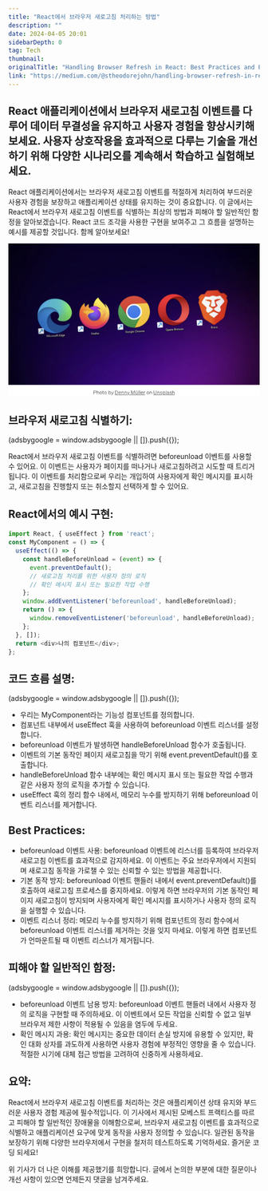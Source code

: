 ```yaml
---
title: "React에서 브라우저 새로고침 처리하는 방법"
description: ""
date: 2024-04-05 20:01
sidebarDepth: 0
tag: Tech
thumbnail: 
originalTitle: "Handling Browser Refresh in React: Best Practices and Pitfalls"
link: "https://medium.com/@stheodorejohn/handling-browser-refresh-in-react-best-practices-and-pitfalls-5d4451d579ff"
---
```



## React 애플리케이션에서 브라우저 새로고침 이벤트를 다루어 데이터 무결성을 유지하고 사용자 경험을 향상시키해 보세요. 사용자 상호작용을 효과적으로 다루는 기술을 개선하기 위해 다양한 시나리오를 계속해서 학습하고 실험해보세요.

React 애플리케이션에서는 브라우저 새로고침 이벤트를 적절하게 처리하여 부드러운 사용자 경험을 보장하고 애플리케이션 상태를 유지하는 것이 중요합니다. 이 글에서는 React에서 브라우저 새로고침 이벤트를 식별하는 최상의 방법과 피해야 할 일반적인 함정을 알아보겠습니다. React 코드 조각을 사용한 구현을 보여주고 그 흐름을 설명하는 예시를 제공할 것입니다. 함께 알아보세요!

![HandlingBrowserRefreshinReactBestPracticesandPitfalls_0.png](./img/HandlingBrowserRefreshinReactBestPracticesandPitfalls_0.png)

## 브라우저 새로고침 식별하기:

<!-- ui-log 수평형 -->
<ins class="adsbygoogle"
  style="display:block"
  data-ad-client="ca-pub-4877378276818686"
  data-ad-slot="9743150776"
  data-ad-format="auto"
  data-full-width-responsive="true"></ins>
<component is="script">
(adsbygoogle = window.adsbygoogle || []).push({});
</component>

React에서 브라우저 새로고침 이벤트를 식별하려면 beforeunload 이벤트를 사용할 수 있어요. 이 이벤트는 사용자가 페이지를 떠나거나 새로고침하려고 시도할 때 트리거됩니다. 이 이벤트를 처리함으로써 우리는 개입하여 사용자에게 확인 메시지를 표시하고, 새로고침을 진행할지 또는 취소할지 선택하게 할 수 있어요.

## React에서의 예시 구현:

```js
import React, { useEffect } from 'react';
const MyComponent = () => {
  useEffect(() => {
    const handleBeforeUnload = (event) => {
      event.preventDefault();
      // 새로고침 처리를 위한 사용자 정의 로직
      // 확인 메시지 표시 또는 필요한 작업 수행
    };
    window.addEventListener('beforeunload', handleBeforeUnload);
    return () => {
      window.removeEventListener('beforeunload', handleBeforeUnload);
    };
  }, []);
  return <div>나의 컴포넌트</div>;
};
```

## 코드 흐름 설명:

<!-- ui-log 수평형 -->
<ins class="adsbygoogle"
  style="display:block"
  data-ad-client="ca-pub-4877378276818686"
  data-ad-slot="9743150776"
  data-ad-format="auto"
  data-full-width-responsive="true"></ins>
<component is="script">
(adsbygoogle = window.adsbygoogle || []).push({});
</component>

- 우리는 MyComponent라는 기능성 컴포넌트를 정의합니다.
- 컴포넌트 내부에서 useEffect 훅을 사용하여 beforeunload 이벤트 리스너를 설정합니다.
- beforeunload 이벤트가 발생하면 handleBeforeUnload 함수가 호출됩니다.
- 이벤트의 기본 동작인 페이지 새로고침을 막기 위해 event.preventDefault()를 호출합니다.
- handleBeforeUnload 함수 내부에는 확인 메시지 표시 또는 필요한 작업 수행과 같은 사용자 정의 로직을 추가할 수 있습니다.
- useEffect 훅의 정리 함수 내에서, 메모리 누수를 방지하기 위해 beforeunload 이벤트 리스너를 제거합니다.

## Best Practices:

- beforeunload 이벤트 사용:
beforeunload 이벤트에 리스너를 등록하여 브라우저 새로고침 이벤트를 효과적으로 감지하세요. 이 이벤트는 주요 브라우저에서 지원되며 새로고침 동작을 가로챌 수 있는 신뢰할 수 있는 방법을 제공합니다.
- 기본 동작 방지:
beforeunload 이벤트 핸들러 내에서 event.preventDefault()를 호출하여 새로고침 프로세스를 중지하세요. 이렇게 하면 브라우저의 기본 동작인 페이지 새로고침이 방지되며 사용자에게 확인 메시지를 표시하거나 사용자 정의 로직을 실행할 수 있습니다.
- 이벤트 리스너 정리:
메모리 누수를 방지하기 위해 컴포넌트의 정리 함수에서 beforeunload 이벤트 리스너를 제거하는 것을 잊지 마세요. 이렇게 하면 컴포넌트가 언마운트될 때 이벤트 리스너가 제거됩니다.

## 피해야 할 일반적인 함정:

<!-- ui-log 수평형 -->
<ins class="adsbygoogle"
  style="display:block"
  data-ad-client="ca-pub-4877378276818686"
  data-ad-slot="9743150776"
  data-ad-format="auto"
  data-full-width-responsive="true"></ins>
<component is="script">
(adsbygoogle = window.adsbygoogle || []).push({});
</component>

- beforeunload 이벤트 남용 방지: beforeunload 이벤트 핸들러 내에서 사용자 정의 로직을 구현할 때 주의하세요. 이 이벤트에서 모든 작업을 신뢰할 수 없고 일부 브라우저 제한 사항이 적용될 수 있음을 염두에 두세요.
- 확인 메시지 과용: 확인 메시지는 중요한 데이터 손실 방지에 유용할 수 있지만, 확인 대화 상자를 과도하게 사용하면 사용자 경험에 부정적인 영향을 줄 수 있습니다. 적절한 시기에 대체 접근 방법을 고려하여 신중하게 사용하세요.

## 요약:

React에서 브라우저 새로고침 이벤트를 처리하는 것은 애플리케이션 상태 유지와 부드러운 사용자 경험 제공에 필수적입니다. 이 기사에서 제시된 모베스트 프랙티스를 따르고 피해야 할 일반적인 장애물을 이해함으로써, 브라우저 새로고침 이벤트를 효과적으로 식별하고 애플리케이션 요구에 맞게 동작을 사용자 정의할 수 있습니다. 일관된 동작을 보장하기 위해 다양한 브라우저에서 구현을 철저히 테스트하도록 기억하세요. 즐거운 코딩 되세요!

위 기사가 더 나은 이해를 제공했기를 희망합니다. 글에서 논의한 부분에 대한 질문이나 개선 사항이 있으면 언제든지 댓글을 남겨주세요.